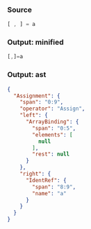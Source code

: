 ### Source
```js parse:expr check-format:no
[ , ] = a
```

### Output: minified
```js
[,]=a
```

### Output: ast
```json
{
  "Assignment": {
    "span": "0:9",
    "operator": "Assign",
    "left": {
      "ArrayBinding": {
        "span": "0:5",
        "elements": [
          null
        ],
        "rest": null
      }
    },
    "right": {
      "IdentRef": {
        "span": "8:9",
        "name": "a"
      }
    }
  }
}
```
